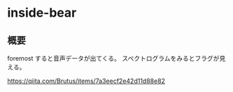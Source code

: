 # inside-bear

## 概要

foremost すると音声データが出てくる。
スペクトログラムをみるとフラグが見える。

<https://qiita.com/Brutus/items/7a3eecf2e42d11d88e82>
